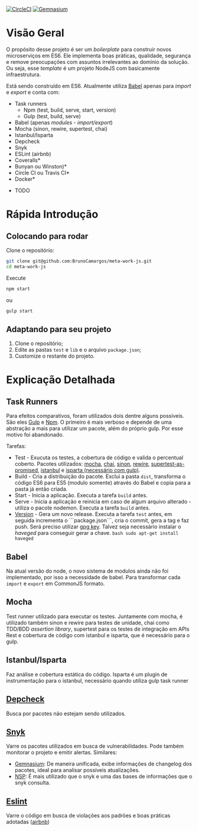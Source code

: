 [![CircleCI](https://img.shields.io/circleci/project/BrunoCamargos/meta-work-js.svg)](https://circleci.com/gh/BrunoCamargos/meta-work-js)
[![Gemnasium](https://img.shields.io/gemnasium/BrunoCamargos/meta-work-js.svg)](https://gemnasium.com/github.com/BrunoCamargos/meta-work-js)

# Visão Geral
O propósito desse projeto é ser um *boilerplate* para construir novos microserviços em ES6. Ele implementa boas práticas, qualidade, segurança e remove preocupações com assuntos irrelevantes ao domínio da solução.
Ou seja, esse *template* é um projeto NodeJS com basicamente infraestrutura.

Está sendo construído em ES6. Atualmente utiliza [Babel](https://babeljs.io/) apenas para *import* e *export* e conta com:
- Task runners
	- Npm (test, build, serve, start, version)
	- Gulp (test, build, serve)
- Babel (apenas *modules - import/export*)
- Mocha (sinon, rewire, supertest, chai)
- Istanbul/Isparta
- Depcheck
- Snyk
- ESLint (airbnb)
- Coveralls*
- Bunyan ou Winston)*
- Circle CI ou Travis CI*
- Docker*

* TODO

# Rápida Introdução

## Colocando para rodar

Clone o repositório:
```bash
git clone git@github.com:BrunoCamargos/meta-work-js.git
cd meta-work-js
```

Execute
```bash
npm start
```
ou
```bash
gulp start
```

## Adaptando para seu projeto

1. Clone o repositório;
2. Edite as pastas ```test``` e ```lib``` e o arquivo ```package.json```;
3. Customize o restante do projeto.

# Explicação Detalhada

## Task Runners

Para efeitos comparativos, foram utilizados dois dentre alguns possíveis. São eles [Gulp](http://gulpjs.com/) e [Npm](https://www.keithcirkel.co.uk/how-to-use-npm-as-a-build-tool/). O primeiro é mais verboso e depende de uma abstração a mais para utilizar um pacote, além do próprio gulp. Por esse motivo foi abandonado.

Tarefas:
- Test - Exucuta os testes, a cobertura de código e valida o percentual coberto. Pacotes utilizados: [mocha](https://mochajs.org/), [chai](http://chaijs.com/), [sinon](http://sinonjs.org/), [rewire](https://github.com/jhnns/rewire), [supertest-as-promised](https://github.com/WhoopInc/supertest-as-promised), [istanbul](http://gotwarlost.github.io/istanbul/) e [isparta (necessário com gulp)](https://github.com/douglasduteil/isparta).
- Build - Cria a distribuição do pacote. Exclui a pasta ```dist```, transforma o código ES6 para ES5 (modulo somente) através do Babel e copia para a pasta já então criada.
- Start - Inicia a aplicação. Executa a tarefa ```build``` antes.
- Serve - Inicia a aplicação e reinicia em caso de algum arquivo alterado - utiliza o pacote nodemon. Executa a tarefa ```build``` antes.
- [Version](https://docs.npmjs.com/cli/version) - Gera um novo release. Executa a tarefa ```test``` antes, em seguida incrementa o ´´´package.json´´´, cria o commit, gera a tag e faz push. Será preciso utilizar [gpg key](https://help.github.com/articles/generating-a-gpg-key/). Talvez seja necessário instalar o *haveged* para conseguir gerar a chave. ```bash sudo apt-get install haveged```

## Babel

Na atual versão do node, o novo sistema de modulos ainda não foi implementado, por isso a necessidade de babel. Para transformar cada ```import``` e ```export``` em CommonJS formato.

## Mocha

Test runner utilizado para executar os testes. Juntamente com mocha, é utilizado também sinon e rewire para testes de unidade, chai como TDD/BDD *assertion library*, supertest para os testes de integração em APIs Rest e cobertura de código com istanbul e isparta, que é necessário para o gulp.

## Istanbul/Isparta

Faz análise e cobertura estática do código. Isparta é um plugin de instrumentação para o istanbul, necessário quando utiliza gulp task runner

## [Depcheck](https://github.com/depcheck/depcheck)

Busca por pacotes não estejam sendo utilizados.

## [Snyk](https://snyk.io/)

Varre os pacotes utilizados em busca de vulnerabilidades. Pode também monitorar o projeto e emitir alertas.
Similares:
 - [Gemnasium](https://gemnasium.com/): De maneira unificada, exibe informações de changelog dos pacotes, ideal para analisar possíveis atualizações.
 - [NSP](https://github.com/nodesecurity/nsp): É mais utilizado que o snyk e uma das bases de informações que o snyk consulta.

## [Eslint](http://eslint.org/)

Varre o código em busca de violações aos padrões e boas práticas adotadas ([airbnb](https://github.com/airbnb/javascript))
